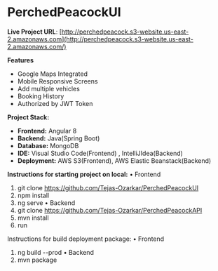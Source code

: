 # PerchedPeacockUI  

**Live Project URL**: 
 [http://perchedpeacock.s3-website.us-east-2.amazonaws.com](http://perchedpeacock.s3-website.us-east-2.amazonaws.com/)

**Features**
- Google Maps Integrated
- Mobile Responsive Screens
- Add multiple vehicles
- Booking History
- Authorized by JWT Token

**Project Stack:**
- **Frontend:** Angular 8
- **Backend:** Java(Spring Boot)
- **Database:** MongoDB
- **IDE:** Visual Studio Code(Frontend) , IntelliJIdea(Backend)
- **Deployment:** AWS S3(Frontend), AWS Elastic Beanstack(Backend)


**Instructions for starting project on local:**
•	Frontend
1.	git clone https://github.com/Tejas-Ozarkar/PerchedPeacockUI
2.	npm install
3.	ng serve
•	Backend
1.	git clone https://github.com/Tejas-Ozarkar/PerchedPeacockAPI
2.	mvn install
3.	run

Instructions for build deployment package:
•	Frontend
1.	ng build --prod
•	Backend
1.	mvn package
